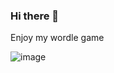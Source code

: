 ### Hi there 👋

Enjoy my wordle game

![image](https://user-images.githubusercontent.com/67274780/198236927-a0867940-f9b7-473c-8114-97de11b4181d.png)

<!--
**ijbeol/ijbeol** is a ✨ _special_ ✨ repository because its `README.md` (this file) appears on your GitHub profile.

Here are some ideas to get you started:

- 🔭 I’m currently working on ...
- 🌱 I’m currently learning ...
- 👯 I’m looking to collaborate on ...
- 🤔 I’m looking for help with ...
- 💬 Ask me about ...
- 📫 How to reach me: ...
- 😄 Pronouns: ...
- ⚡ Fun fact: ...
-->
